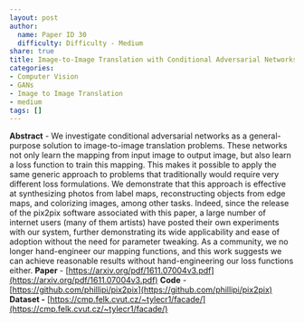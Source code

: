 ```yaml
---
layout: post
author:
  name: Paper ID 30
  difficulty: Difficulty - Medium
share: true
title: Image-to-Image Translation with Conditional Adversarial Networks
categories:
- Computer Vision
- GANs
- Image to Image Translation
- medium
tags: []
---
```

**Abstract** - We investigate conditional adversarial networks as a general-purpose solution to image-to-image translation problems. These networks not only learn the mapping from input image to output image, but also learn a loss function to train this mapping. This makes it possible to apply the same generic approach to problems that traditionally would require very different loss formulations. We demonstrate that this approach is effective at synthesizing photos from label maps, reconstructing objects from edge maps, and colorizing images, among other tasks. Indeed, since the release of the pix2pix software associated with this paper, a large number of internet users (many of them artists) have posted their own experiments with our system, further demonstrating its wide applicability and ease of adoption without the need for parameter tweaking. As a community, we no longer hand-engineer our mapping functions, and this work suggests we can achieve reasonable results without hand-engineering our loss functions either.
**Paper** - [https://arxiv.org/pdf/1611.07004v3.pdf](https://arxiv.org/pdf/1611.07004v3.pdf)
**Code** - [https://github.com/phillipi/pix2pix](https://github.com/phillipi/pix2pix)
**Dataset -** [https://cmp.felk.cvut.cz/~tylecr1/facade/](https://cmp.felk.cvut.cz/~tylecr1/facade/)
    